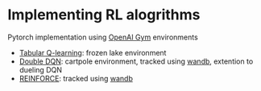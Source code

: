 # Implementing RL alogrithms

Pytorch implementation using [OpenAI Gym](https://gym.openai.com/) environments

- [Tabular Q-learning](https://github.com/sradicwebster/RL_implementation/blob/master/tabQlearning_frozenlake.ipynb): frozen lake environment
- [Double DQN](https://github.com/sradicwebster/RL_implementation/blob/master/dqn_cartpole.ipynb): cartpole environment, tracked using [wandb](https://wandb.ai/sradicwebster/dqn_cartpole), extention to dueling DQN
- [REINFORCE](https://github.com/sradicwebster/RL_implementation/blob/master/reinforce_cartpole.ipynb): tracked using [wandb](https://wandb.ai/sradicwebster/reinforce_cartpole)
